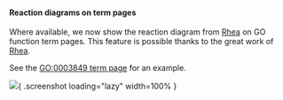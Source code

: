 #### Reaction diagrams on term pages
<!-- pombase_flags: frontpage -->
<!-- newsfeed_thumbnail: japonicusdb-32x32.png -->

Where available, we now show the reaction diagram from
[Rhea](https://www.rhea-db.org/) on GO function term pages.  This
feature is possible thanks to the great work of [Rhea](https://www.rhea-db.org/).

See the [GO:0003849 term page](/term/GO:0003849) for an example.

![](assets/newsfeed/rhea-reaction-example.png){ .screenshot loading="lazy" width=100% }
